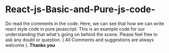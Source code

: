 # React-js-Basic-and-Pure-js-code-


Do read the comments in the code.
Here, we can see that how we can write react style code in pure javascript.
This is an example code for our understanding that what's going on behind the scene.
Please feel free to ask any doubt or question. ( All Comments and suggestions are always welcome ).
**Thanks you**

